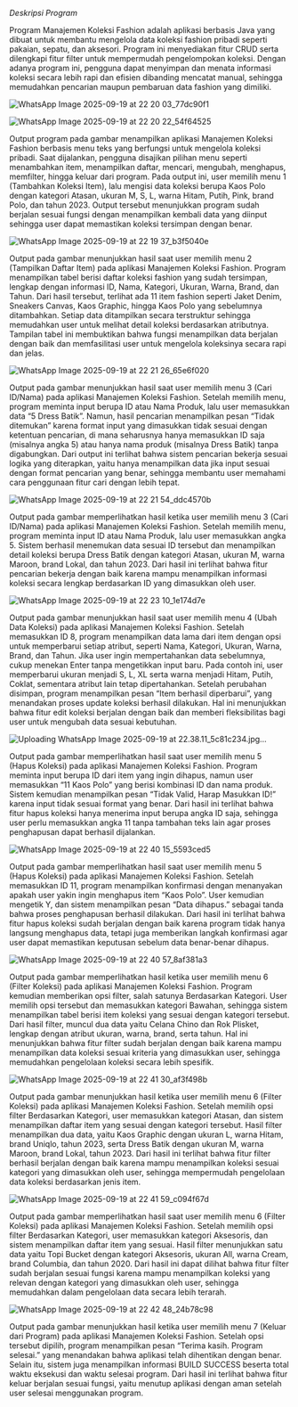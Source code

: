 *Deskripsi Program*

Program Manajemen Koleksi Fashion adalah aplikasi berbasis Java yang dibuat untuk membantu mengelola data koleksi fashion pribadi seperti pakaian, sepatu, dan aksesori. Program ini menyediakan fitur CRUD serta dilengkapi fitur filter untuk mempermudah pengelompokan koleksi. Dengan adanya program ini, pengguna dapat menyimpan dan menata informasi koleksi secara lebih rapi dan efisien dibanding mencatat manual, sehingga memudahkan pencarian maupun pembaruan data fashion yang dimiliki.

![WhatsApp Image 2025-09-19 at 22 20 03_77dc90f1](https://github.com/user-attachments/assets/c7a69292-67ea-4b69-b8bf-c36009e1886d)

![WhatsApp Image 2025-09-19 at 22 20 22_54f64525](https://github.com/user-attachments/assets/7e91420e-3c6d-48c5-b150-23ad34800cd0)

Output program pada gambar menampilkan aplikasi Manajemen Koleksi Fashion berbasis menu teks yang berfungsi untuk mengelola koleksi pribadi. Saat dijalankan, pengguna disajikan pilihan menu seperti menambahkan item, menampilkan daftar, mencari, mengubah, menghapus, memfilter, hingga keluar dari program. Pada output ini, user memilih menu 1 (Tambahkan Koleksi Item), lalu mengisi data koleksi berupa Kaos Polo dengan kategori Atasan, ukuran M, S, L, warna Hitam, Putih, Pink, brand Polo, dan tahun 2023. Output tersebut menunjukkan program sudah berjalan sesuai fungsi dengan menampilkan kembali data yang diinput sehingga user dapat memastikan koleksi tersimpan dengan benar.

![WhatsApp Image 2025-09-19 at 22 19 37_b3f5040e](https://github.com/user-attachments/assets/747bf2f3-f24c-4937-b21a-1a34908c3cb0)

Output pada gambar menunjukkan hasil saat user memilih menu 2 (Tampilkan Daftar Item) pada aplikasi Manajemen Koleksi Fashion. Program menampilkan tabel berisi daftar koleksi fashion yang sudah tersimpan, lengkap dengan informasi ID, Nama, Kategori, Ukuran, Warna, Brand, dan Tahun. Dari hasil tersebut, terlihat ada 11 item fashion seperti Jaket Denim, Sneakers Canvas, Kaos Graphic, hingga Kaos Polo yang sebelumnya ditambahkan. Setiap data ditampilkan secara terstruktur sehingga memudahkan user untuk melihat detail koleksi berdasarkan atributnya. Tampilan tabel ini membuktikan bahwa fungsi menampilkan data berjalan dengan baik dan memfasilitasi user untuk mengelola koleksinya secara rapi dan jelas.

![WhatsApp Image 2025-09-19 at 22 21 26_65e6f020](https://github.com/user-attachments/assets/54c43bf4-f5e9-42a2-b5c7-19c8cca13fd8)

Output pada gambar menunjukkan hasil saat user memilih menu 3 (Cari ID/Nama) pada aplikasi Manajemen Koleksi Fashion. Setelah memilih menu, program meminta input berupa ID atau Nama Produk, lalu user memasukkan data “5 Dress Batik”. Namun, hasil pencarian menampilkan pesan “Tidak ditemukan” karena format input yang dimasukkan tidak sesuai dengan ketentuan pencarian, di mana seharusnya hanya memasukkan ID saja (misalnya angka 5) atau hanya nama produk (misalnya Dress Batik) tanpa digabungkan. Dari output ini terlihat bahwa sistem pencarian bekerja sesuai logika yang diterapkan, yaitu hanya menampilkan data jika input sesuai dengan format pencarian yang benar, sehingga membantu user memahami cara penggunaan fitur cari dengan lebih tepat.

![WhatsApp Image 2025-09-19 at 22 21 54_ddc4570b](https://github.com/user-attachments/assets/e8f09d6d-9792-4ad0-b5e2-fb23a547b221)

Output pada gambar memperlihatkan hasil ketika user memilih menu 3 (Cari ID/Nama) pada aplikasi Manajemen Koleksi Fashion. Setelah memilih menu, program meminta input ID atau Nama Produk, lalu user memasukkan angka 5. Sistem berhasil menemukan data sesuai ID tersebut dan menampilkan detail koleksi berupa Dress Batik dengan kategori Atasan, ukuran M, warna Maroon, brand Lokal, dan tahun 2023. Dari hasil ini terlihat bahwa fitur pencarian bekerja dengan baik karena mampu menampilkan informasi koleksi secara lengkap berdasarkan ID yang dimasukkan oleh user.

![WhatsApp Image 2025-09-19 at 22 23 10_1e174d7e](https://github.com/user-attachments/assets/5a19478e-70fc-4224-8ca8-6d15d90484f6)

Output pada gambar menunjukkan hasil saat user memilih menu 4 (Ubah Data Koleksi) pada aplikasi Manajemen Koleksi Fashion. Setelah memasukkan ID 8, program menampilkan data lama dari item dengan opsi untuk memperbarui setiap atribut, seperti Nama, Kategori, Ukuran, Warna, Brand, dan Tahun. Jika user ingin mempertahankan data sebelumnya, cukup menekan Enter tanpa mengetikkan input baru. Pada contoh ini, user memperbarui ukuran menjadi S, L, XL serta warna menjadi Hitam, Putih, Coklat, sementara atribut lain tetap dipertahankan. Setelah perubahan disimpan, program menampilkan pesan “Item berhasil diperbarui”, yang menandakan proses update koleksi berhasil dilakukan. Hal ini menunjukkan bahwa fitur edit koleksi berjalan dengan baik dan memberi fleksibilitas bagi user untuk mengubah data sesuai kebutuhan.

![Uploading WhatsApp Image 2025-09-19 at 22.38.11_5c81c234.jpg…]()

Output pada gambar memperlihatkan hasil saat user memilih menu 5 (Hapus Koleksi) pada aplikasi Manajemen Koleksi Fashion. Program meminta input berupa ID dari item yang ingin dihapus, namun user memasukkan “11 Kaos Polo” yang berisi kombinasi ID dan nama produk. Sistem kemudian menampilkan pesan “Tidak Valid, Harap Masukkan ID!” karena input tidak sesuai format yang benar. Dari hasil ini terlihat bahwa fitur hapus koleksi hanya menerima input berupa angka ID saja, sehingga user perlu memasukkan angka 11 tanpa tambahan teks lain agar proses penghapusan dapat berhasil dijalankan.

![WhatsApp Image 2025-09-19 at 22 40 15_5593ced5](https://github.com/user-attachments/assets/7f09f8f1-d00a-4814-8131-00dcb58dc3cb)

Output pada gambar memperlihatkan hasil saat user memilih menu 5 (Hapus Koleksi) pada aplikasi Manajemen Koleksi Fashion. Setelah memasukkan ID 11, program menampilkan konfirmasi dengan menanyakan apakah user yakin ingin menghapus item “Kaos Polo”. User kemudian mengetik Y, dan sistem menampilkan pesan “Data dihapus.” sebagai tanda bahwa proses penghapusan berhasil dilakukan. Dari hasil ini terlihat bahwa fitur hapus koleksi sudah berjalan dengan baik karena program tidak hanya langsung menghapus data, tetapi juga memberikan langkah konfirmasi agar user dapat memastikan keputusan sebelum data benar-benar dihapus.

![WhatsApp Image 2025-09-19 at 22 40 57_8af381a3](https://github.com/user-attachments/assets/2d4bdd32-19b0-4ba0-b376-04bf171a3eb8)

Output pada gambar memperlihatkan hasil ketika user memilih menu 6 (Filter Koleksi) pada aplikasi Manajemen Koleksi Fashion. Program kemudian memberikan opsi filter, salah satunya Berdasarkan Kategori. User memilih opsi tersebut dan memasukkan kategori Bawahan, sehingga sistem menampilkan tabel berisi item koleksi yang sesuai dengan kategori tersebut. Dari hasil filter, muncul dua data yaitu Celana Chino dan Rok Plisket, lengkap dengan atribut ukuran, warna, brand, serta tahun. Hal ini menunjukkan bahwa fitur filter sudah berjalan dengan baik karena mampu menampilkan data koleksi sesuai kriteria yang dimasukkan user, sehingga memudahkan pengelolaan koleksi secara lebih spesifik.

![WhatsApp Image 2025-09-19 at 22 41 30_af3f498b](https://github.com/user-attachments/assets/ebd857d3-be8e-4a16-81a9-046a0a19c7ae)

Output pada gambar menunjukkan hasil ketika user memilih menu 6 (Filter Koleksi) pada aplikasi Manajemen Koleksi Fashion. Setelah memilih opsi filter Berdasarkan Kategori, user memasukkan kategori Atasan, dan sistem menampilkan daftar item yang sesuai dengan kategori tersebut. Hasil filter menampilkan dua data, yaitu Kaos Graphic dengan ukuran L, warna Hitam, brand Uniqlo, tahun 2023, serta Dress Batik dengan ukuran M, warna Maroon, brand Lokal, tahun 2023. Dari hasil ini terlihat bahwa fitur filter berhasil berjalan dengan baik karena mampu menampilkan koleksi sesuai kategori yang dimasukkan oleh user, sehingga mempermudah pengelolaan data koleksi berdasarkan jenis item.

![WhatsApp Image 2025-09-19 at 22 41 59_c094f67d](https://github.com/user-attachments/assets/a44213b0-df41-45c7-a4ed-6edc43d0f262)

Output pada gambar memperlihatkan hasil saat user memilih menu 6 (Filter Koleksi) pada aplikasi Manajemen Koleksi Fashion. Setelah memilih opsi filter Berdasarkan Kategori, user memasukkan kategori Aksesoris, dan sistem menampilkan daftar item yang sesuai. Hasil filter menunjukkan satu data yaitu Topi Bucket dengan kategori Aksesoris, ukuran All, warna Cream, brand Columbia, dan tahun 2020. Dari hasil ini dapat dilihat bahwa fitur filter sudah berjalan sesuai fungsi karena mampu menampilkan koleksi yang relevan dengan kategori yang dimasukkan oleh user, sehingga memudahkan dalam pengelolaan data secara lebih terarah.

![WhatsApp Image 2025-09-19 at 22 42 48_24b78c98](https://github.com/user-attachments/assets/54e208f2-ab46-4041-854f-6eba2484453b)

Output pada gambar menunjukkan hasil ketika user memilih menu 7 (Keluar dari Program) pada aplikasi Manajemen Koleksi Fashion. Setelah opsi tersebut dipilih, program menampilkan pesan “Terima kasih. Program selesai.” yang menandakan bahwa aplikasi telah dihentikan dengan benar. Selain itu, sistem juga menampilkan informasi BUILD SUCCESS beserta total waktu eksekusi dan waktu selesai program. Dari hasil ini terlihat bahwa fitur keluar berjalan sesuai fungsi, yaitu menutup aplikasi dengan aman setelah user selesai menggunakan program.


